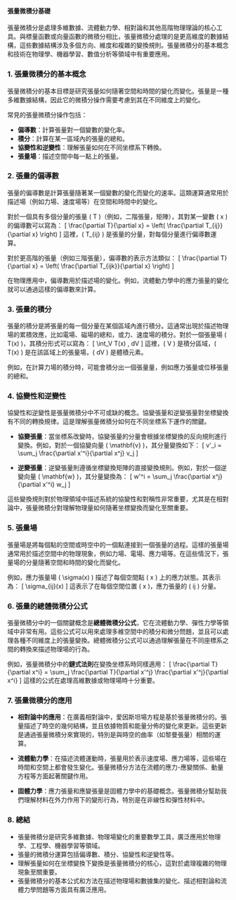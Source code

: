 #### 張量微積分基礎

張量微積分是處理多維數據、流體動力學、相對論和其他高階物理理論的核心工具。與標量函數或向量函數的微積分相比，張量微積分處理的是更高維度的數據結構，這些數據結構涉及多個方向、維度和複雜的變換規則。張量微積分的基本概念和技術在物理學、機器學習、數值分析等領域中有重要應用。

### 1. **張量微積分的基本概念**

張量微積分的基本目標是研究張量如何隨著空間和時間的變化而變化。張量是一種多維數據結構，因此它的微積分操作需要考慮到其在不同維度上的變化。

常見的張量微積分操作包括：

- **偏導數**：計算張量對一個變數的變化率。
- **積分**：計算在某一區域內的張量的總和。
- **協變性和逆變性**：理解張量如何在不同坐標系下轉換。
- **張量場**：描述空間中每一點上的張量。

### 2. **張量的偏導數**

張量的偏導數是計算張量隨著某一個變數的變化而變化的速率。這類運算通常用於描述場（例如力場、速度場等）在空間和時間中的變化。

對於一個具有多個分量的張量 \( T \)（例如，二階張量，矩陣），其對某一變數 \( x \) 的偏導數可以寫為：
\[
\frac{\partial T}{\partial x} = \left( \frac{\partial T_{ij}}{\partial x} \right)
\]
這裡，\( T_{ij} \) 是張量的分量，對每個分量進行偏導數運算。

對於更高階的張量（例如三階張量），偏導數的表示方法類似：
\[
\frac{\partial T}{\partial x} = \left( \frac{\partial T_{ijk}}{\partial x} \right)
\]

在物理應用中，偏導數用於描述場的變化。例如，流體動力學中的應力張量的變化就可以通過這樣的偏導數來計算。

### 3. **張量的積分**

張量的積分是將張量的每一個分量在某個區域內進行積分。這通常出現於描述物理場的累積效應，比如電場、磁場的總和，或力、速度場的積分。對於一個張量場 \( T(x) \)，其積分形式可以寫為：
\[
\int_V T(x) \, dV
\]
這裡，\( V \) 是積分區域，\( T(x) \) 是在該區域上的張量場，\( dV \) 是體積元素。

例如，在計算力場的積分時，可能會積分出一個張量量，例如應力張量或位移張量的總和。

### 4. **協變性和逆變性**

協變性和逆變性是張量微積分中不可或缺的概念。協變張量和逆變張量對坐標變換有不同的轉換規律。這是理解張量微積分如何在不同坐標系下運作的關鍵。

- **協變張量**：當坐標系改變時，協變張量的分量會根據坐標變換的反向規則進行變換。例如，對於一個協變向量 \( \mathbf{v} \)，其分量變換如下：
  \[
  v'_i = \sum_j \frac{\partial x'^i}{\partial x^j} v_j
  \]

- **逆變張量**：逆變張量則遵循坐標變換矩陣的直接變換規則。例如，對於一個逆變向量 \( \mathbf{w} \)，其分量變換為：
  \[
  w'^i = \sum_j \frac{\partial x^j}{\partial x'^i} w_j
  \]

這些變換規則對於物理領域中描述系統的協變性和對稱性非常重要，尤其是在相對論中，張量微積分對理解物理量如何隨著坐標變換而變化至關重要。

### 5. **張量場**

張量場是將每個點的空間或時空中的一個點連接到一個張量的過程。這樣的張量場通常用於描述空間中的物理現象，例如力場、電場、應力場等。在這些情況下，張量場的分量隨著空間和時間的變化而變化。

例如，應力張量場 \( \sigma(x) \) 描述了每個空間點 \( x \) 上的應力狀態。其表示為：
\[
\sigma_{ij}(x)
\]
這表示了在每個空間位置 \( x \)，應力張量的 \( ij \) 分量。

### 6. **張量的總體微積分公式**

張量微積分中的一個關鍵概念是**總體微積分公式**，它在流體動力學、彈性力學等領域中非常有用。這些公式可以用來處理多維空間中的積分和微分問題，並且可以處理各種不同維度上的張量變換。總體微積分公式可以通過理解張量在不同座標系之間的轉換來描述物理場的行為。

例如，張量微積分中的**鏈式法則**在變換坐標系時同樣適用：
\[
\frac{\partial T}{\partial x^i} = \sum_j \frac{\partial T}{\partial x'^j} \frac{\partial x'^j}{\partial x^i}
\]
這樣的公式在處理高維數據或物理場時十分重要。

### 7. **張量微積分的應用**

- **相對論中的應用**：在廣義相對論中，愛因斯坦場方程是基於張量微積分的。張量描述了時空的幾何結構，並且依據物質和能量分佈的變化來更新。這些更新是通過張量微積分來實現的，特別是與時空的曲率（如黎曼張量）相關的運算。
  
- **流體動力學**：在描述流體運動時，張量用於表示速度場、應力場等，這些場在時間和空間上都會發生變化。張量微積分方法在流體的應力-應變關係、動量方程等方面起著關鍵作用。
  
- **固體力學**：應力張量和應變張量是固體力學中的基礎概念。張量微積分幫助我們理解材料在外力作用下的變形行為，特別是在非線性和彈性材料中。

### 8. **總結**

- 張量微積分是研究多維數據、物理場變化的重要數學工具，廣泛應用於物理學、工程學、機器學習等領域。
- 張量的微積分運算包括偏導數、積分、協變性和逆變性等。
- 理解張量如何在坐標變換下變換是張量微積分的核心，這對於處理複雜的物理現象至關重要。
- 張量微積分的基本公式和方法在描述物理場和數據集的變化、描述相對論和流體力學問題等方面具有廣泛應用。